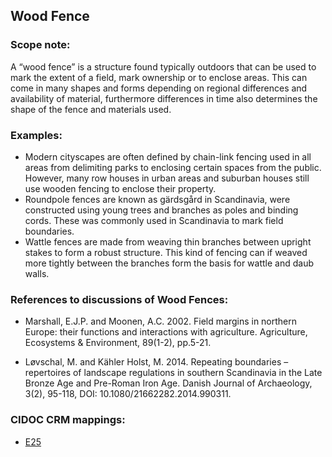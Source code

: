 
## Wood Fence 

###  Scope note: 
A “wood fence” is a structure found typically outdoors that can be used to mark the extent of a field, mark ownership or to enclose areas. This can come in many shapes and forms depending on regional differences and availability of material, furthermore differences in time also determines the shape of the fence and materials used.

### Examples: 

* Modern cityscapes are often defined by chain-link fencing used in all areas from delimiting parks to enclosing certain spaces from the public. However, many row houses in urban areas and suburban houses still use wooden fencing to enclose their property.
* Roundpole fences are known as gärdsgård in Scandinavia, were constructed using young trees and branches as poles and binding cords. These was commonly used in Scandinavia to mark field boundaries.
* Wattle fences are made from weaving thin branches between upright stakes to form a robust structure. This kind of fencing can if weaved more tightly between the branches form the basis for wattle and daub walls.

### References to discussions of Wood Fences:

* Marshall, E.J.P. and Moonen, A.C. 2002. Field margins in northern Europe: their functions and interactions with agriculture. Agriculture, Ecosystems & Environment, 89(1-2), pp.5-21.

* Løvschal, M. and Kähler Holst, M. 2014. Repeating boundaries – repertoires of landscape regulations in southern Scandinavia in the Late Bronze Age and Pre-Roman Iron Age. Danish Journal of Archaeology, 3(2), 95-118, DOI: 10.1080/21662282.2014.990311.


### CIDOC CRM mappings: 

* [E25](http://www.cidoc-crm.org/Entity/e25-man-made-feature/version-6.2.2)

